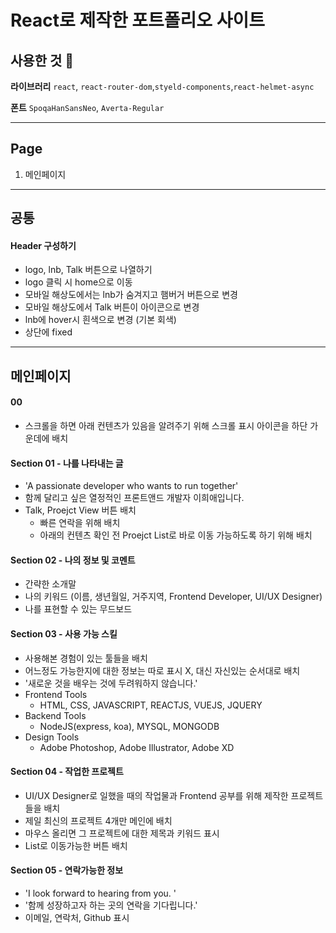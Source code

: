 # React로 제작한 포트폴리오 사이트

## 사용한 것 🍔

**라이브러리**
`react`, `react-router-dom`,`styeld-components`,`react-helmet-async`

**폰트**
`SpoqaHanSansNeo`, `Averta-Regular`

---

## Page

1. 메인페이지

---

## 공통

#### Header 구성하기

- logo, lnb, Talk 버튼으로 나열하기
- logo 클릭 시 home으로 이동
- 모바일 해상도에서는 lnb가 숨겨지고 햄버거 버튼으로 변경
- 모바일 해상도에서 Talk 버튼이 아이콘으로 변경
- lnb에 hover시 흰색으로 변경 (기본 회색)
- 상단에 fixed

---

## 메인페이지

#### 00

- 스크롤을 하면 아래 컨텐츠가 있음을 알려주기 위해 스크롤 표시 아이콘을 하단 가운데에 배치

#### Section 01 - 나를 나타내는 글

- 'A passionate developer who wants to run together'
- 함께 달리고 싶은 열정적인 프론트앤드 개발자 이희애입니다.
- Talk, Proejct View 버튼 배치
  - 빠른 연락을 위해 배치
  - 아래의 컨텐츠 확인 전 Proejct List로 바로 이동 가능하도록 하기 위해 배치

#### Section 02 - 나의 정보 및 코멘트

- 간략한 소개말
- 나의 키워드 (이름, 생년월일, 거주지역, Frontend Developer, UI/UX Designer)
- 나를 표현할 수 있는 무드보드

#### Section 03 - 사용 가능 스킬

- 사용해본 경험이 있는 툴들을 배치
- 어느정도 가능한지에 대한 정보는 따로 표시 X, 대신 자신있는 순서대로 배치
- '새로운 것을 배우는 것에 두려워하지 않습니다.'
- Frontend Tools
  - HTML, CSS, JAVASCRIPT, REACTJS, VUEJS, JQUERY
- Backend Tools
  - NodeJS(express, koa), MYSQL, MONGODB
- Design Tools
  - Adobe Photoshop, Adobe Illustrator, Adobe XD

#### Section 04 - 작업한 프로젝트

- UI/UX Designer로 일했을 때의 작업물과 Frontend 공부를 위해 제작한 프로젝트들을 배치
- 제일 최신의 프로젝트 4개만 메인에 배치
- 마우스 올리면 그 프로젝트에 대한 제목과 키워드 표시
- List로 이동가능한 버튼 배치

#### Section 05 - 연락가능한 정보

- 'I look forward to hearing from you. '
- '함께 성장하고자 하는 곳의 연락을 기다립니다.'
- 이메일, 연락처, Github 표시
